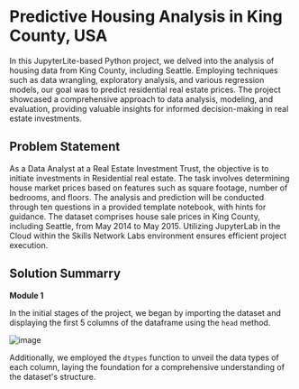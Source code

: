 # Predictive Housing Analysis in King County, USA

In this JupyterLite-based Python project, we delved into the analysis of housing data from King County, including Seattle. Employing techniques such as data wrangling, exploratory analysis, and various regression models, our goal was to predict residential real estate prices. The project showcased a comprehensive approach to data analysis, modeling, and evaluation, providing valuable insights for informed decision-making in real estate investments.

## Problem Statement

As a Data Analyst at a Real Estate Investment Trust, the objective is to initiate investments in Residential real estate. The task involves determining house market prices based on features such as square footage, number of bedrooms, and floors. The analysis and prediction will be conducted through ten questions in a provided template notebook, with hints for guidance. The dataset comprises house sale prices in King County, including Seattle, from May 2014 to May 2015. Utilizing JupyterLab in the Cloud within the Skills Network Labs environment ensures efficient project execution.

## Solution Summarry

**Module 1**

In the initial stages of the project, we began by importing the dataset and displaying the first 5 columns of the dataframe using the `head` method. 

![image](https://github.com/AashishhSharmaa/Predictive_Housing_Analysis-JupyterLite_and_Python/assets/152653168/4f068419-d827-4e41-96e5-b179ca308396)

Additionally, we employed the `dtypes` function to unveil the data types of each column, laying the foundation for a comprehensive understanding of the dataset's structure.
